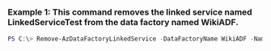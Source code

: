### Example 1: This command removes the linked service named LinkedServiceTest from the data factory named WikiADF.
```powershell
PS C:\> Remove-AzDataFactoryLinkedService -DataFactoryName WikiADF -Name LinkedServiceTest -ResourceGroupName ADF
```

